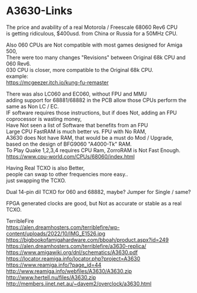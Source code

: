 # A3630-Links

The price and avability of a real Motorola / Freescale 68060 Rev6 CPU</br>
is getting ridiculous, $400usd. from China or Russia for a 50MHz CPU. </p>

Also 060 CPUs are Not compatible with most games designed for Amiga 500, </br>
There were too many changes "Revisions" between Original 68k CPU and 060 Rev6. </br>
030 CPU is closer, more compatible to the Original 68k CPU. </br>
example: </br>
https://mcgeezer.itch.io/kung-fu-remaster </p>

There was also LC060 and EC060, without FPU and MMU </br>
adding support for 68881/68882 in the PCB allow those CPUs perform the same as Non LC / EC. </br>
IF software requires those instructions, but if does Not, adding an FPU coprocessor is wasting money, </br>
Have Not seen a list of Software that benefits from an FPU </br>
Large CPU FastRAM is much better vs. FPU with No RAM, </br>
A3630 does Not have RAM, that would be a must do Mod / Upgrade, </br>
based on the design of BFG9060 "A4000-Tk" RAM. </br>
To Play Quake 1,2,3,4 requires CPU Ram, ZorroRAM is Not Fast Enough. </br>
https://www.cpu-world.com/CPUs/68060/index.html </p>

Having Real TCXO is also Better, </br>
people can swap to other frequencies more easy.. </br>
just swapping the TCXO. </p>

Dual 14-pin dil TCXO for 060 and 68882, maybe? Jumper for Single / same? </p>

FPGA generated clocks are good, but Not as accurate or stable as a real TCXO. </p>

TerribleFire </br>
https://alen.dreamhosters.com/terriblefire/wp-content/uploads/2022/10/IMG_E1526.jpg </br>
https://bigbookofamigahardware.com/bboah/product.aspx?id=249 </br>
https://alen.dreamhosters.com/terriblefire/a3630-replica/ </br>
https://www.amigawiki.org/dnl/schematics/A3630.pdf </br>
https://locator.reamiga.info/locator.php?project=A3630 </br>
https://www.reamiga.info/?page_id=44 </br>
http://www.reamiga.info/webfiles/A3630/A3630.zip </br>
http://www.hertell.nu/files/A3630.zip </br>
http://members.iinet.net.au/~davem2/overclock/a3630.html </p>

